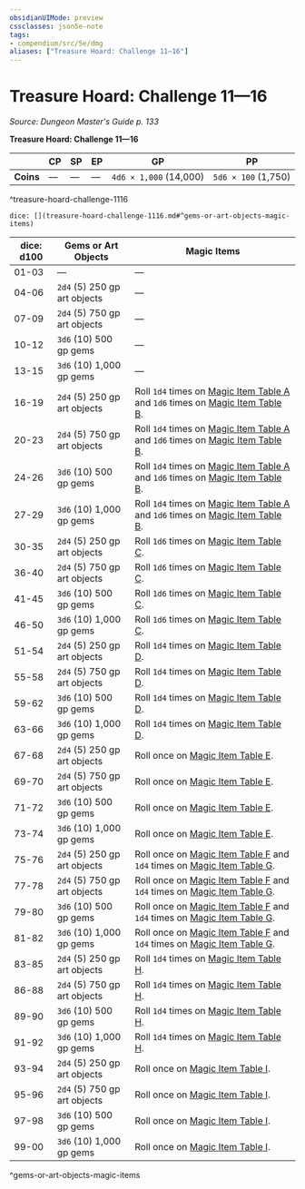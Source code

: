 ```yaml
---
obsidianUIMode: preview
cssclasses: json5e-note
tags:
- compendium/src/5e/dmg
aliases: ["Treasure Hoard: Challenge 11—16"]
---
```

# Treasure Hoard: Challenge 11—16
*Source: Dungeon Master's Guide p. 133* 

**Treasure Hoard: Challenge 11—16**

|  | CP | SP | EP | GP | PP |
|--|----|----|----|----|----|
| **Coins** | — | — | — | `4d6 × 1,000` (14,000) | `5d6 × 100` (1,750) |
^treasure-hoard-challenge-1116

`dice: [](treasure-hoard-challenge-1116.md#^gems-or-art-objects-magic-items)`

| dice: d100 | Gems or Art Objects | Magic Items |
|------------|---------------------|-------------|
| 01-03 | — | — |
| 04-06 | `2d4` (5) 250 gp art objects | — |
| 07-09 | `2d4` (5) 750 gp art objects | — |
| 10-12 | `3d6` (10) 500 gp gems | — |
| 13-15 | `3d6` (10) 1,000 gp gems | — |
| 16-19 | `2d4` (5) 250 gp art objects | Roll `1d4` times on [Magic Item Table A](5E2014官方资源/tables/magic-item-table-a.md) and `1d6` times on [Magic Item Table B](5E2014官方资源/tables/magic-item-table-b.md). |
| 20-23 | `2d4` (5) 750 gp art objects | Roll `1d4` times on [Magic Item Table A](5E2014官方资源/tables/magic-item-table-a.md) and `1d6` times on [Magic Item Table B](5E2014官方资源/tables/magic-item-table-b.md). |
| 24-26 | `3d6` (10) 500 gp gems | Roll `1d4` times on [Magic Item Table A](5E2014官方资源/tables/magic-item-table-a.md) and `1d6` times on [Magic Item Table B](5E2014官方资源/tables/magic-item-table-b.md). |
| 27-29 | `3d6` (10) 1,000 gp gems | Roll `1d4` times on [Magic Item Table A](5E2014官方资源/tables/magic-item-table-a.md) and `1d6` times on [Magic Item Table B](5E2014官方资源/tables/magic-item-table-b.md). |
| 30-35 | `2d4` (5) 250 gp art objects | Roll `1d6` times on [Magic Item Table C](5E2014官方资源/tables/magic-item-table-c.md). |
| 36-40 | `2d4` (5) 750 gp art objects | Roll `1d6` times on [Magic Item Table C](5E2014官方资源/tables/magic-item-table-c.md). |
| 41-45 | `3d6` (10) 500 gp gems | Roll `1d6` times on [Magic Item Table C](5E2014官方资源/tables/magic-item-table-c.md). |
| 46-50 | `3d6` (10) 1,000 gp gems | Roll `1d6` times on [Magic Item Table C](5E2014官方资源/tables/magic-item-table-c.md). |
| 51-54 | `2d4` (5) 250 gp art objects | Roll `1d4` times on [Magic Item Table D](5E2014官方资源/tables/magic-item-table-d.md). |
| 55-58 | `2d4` (5) 750 gp art objects | Roll `1d4` times on [Magic Item Table D](5E2014官方资源/tables/magic-item-table-d.md). |
| 59-62 | `3d6` (10) 500 gp gems | Roll `1d4` times on [Magic Item Table D](5E2014官方资源/tables/magic-item-table-d.md). |
| 63-66 | `3d6` (10) 1,000 gp gems | Roll `1d4` times on [Magic Item Table D](5E2014官方资源/tables/magic-item-table-d.md). |
| 67-68 | `2d4` (5) 250 gp art objects | Roll once on [Magic Item Table E](5E2014官方资源/tables/magic-item-table-e.md). |
| 69-70 | `2d4` (5) 750 gp art objects | Roll once on [Magic Item Table E](5E2014官方资源/tables/magic-item-table-e.md). |
| 71-72 | `3d6` (10) 500 gp gems | Roll once on [Magic Item Table E](5E2014官方资源/tables/magic-item-table-e.md). |
| 73-74 | `3d6` (10) 1,000 gp gems | Roll once on [Magic Item Table E](5E2014官方资源/tables/magic-item-table-e.md). |
| 75-76 | `2d4` (5) 250 gp art objects | Roll once on [Magic Item Table F](5E2014官方资源/tables/magic-item-table-f.md) and `1d4` times on [Magic Item Table G](5E2014官方资源/tables/magic-item-table-g.md). |
| 77-78 | `2d4` (5) 750 gp art objects | Roll once on [Magic Item Table F](5E2014官方资源/tables/magic-item-table-f.md) and `1d4` times on [Magic Item Table G](5E2014官方资源/tables/magic-item-table-g.md). |
| 79-80 | `3d6` (10) 500 gp gems | Roll once on [Magic Item Table F](5E2014官方资源/tables/magic-item-table-f.md) and `1d4` times on [Magic Item Table G](5E2014官方资源/tables/magic-item-table-g.md). |
| 81-82 | `3d6` (10) 1,000 gp gems | Roll once on [Magic Item Table F](5E2014官方资源/tables/magic-item-table-f.md) and `1d4` times on [Magic Item Table G](5E2014官方资源/tables/magic-item-table-g.md). |
| 83-85 | `2d4` (5) 250 gp art objects | Roll `1d4` times on [Magic Item Table H](5E2014官方资源/tables/magic-item-table-h.md). |
| 86-88 | `2d4` (5) 750 gp art objects | Roll `1d4` times on [Magic Item Table H](5E2014官方资源/tables/magic-item-table-h.md). |
| 89-90 | `3d6` (10) 500 gp gems | Roll `1d4` times on [Magic Item Table H](5E2014官方资源/tables/magic-item-table-h.md). |
| 91-92 | `3d6` (10) 1,000 gp gems | Roll `1d4` times on [Magic Item Table H](5E2014官方资源/tables/magic-item-table-h.md). |
| 93-94 | `2d4` (5) 250 gp art objects | Roll once on [Magic Item Table I](5E2014官方资源/tables/magic-item-table-i.md). |
| 95-96 | `2d4` (5) 750 gp art objects | Roll once on [Magic Item Table I](5E2014官方资源/tables/magic-item-table-i.md). |
| 97-98 | `3d6` (10) 500 gp gems | Roll once on [Magic Item Table I](5E2014官方资源/tables/magic-item-table-i.md). |
| 99-00 | `3d6` (10) 1,000 gp gems | Roll once on [Magic Item Table I](5E2014官方资源/tables/magic-item-table-i.md). |
^gems-or-art-objects-magic-items